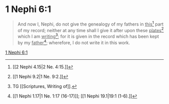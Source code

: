 # 1 Nephi 6:1

> And now I, Nephi, do not give the genealogy of my fathers in <u>this</u>[^a] part of my record; neither at any time shall I give it after upon these <u>plates</u>[^b] which I am <u>writing</u>[^c]; for it is given in the record which has been kept by my <u>father</u>[^d]; wherefore, I do not write it in this work.

[1 Nephi 6:1](https://www.churchofjesuschrist.org/study/scriptures/bofm/1-ne/6?lang=eng&id=p1#p1)


[^a]: [[2 Nephi 4.15|2 Ne. 4:15.]]
[^b]: [[1 Nephi 9.2|1 Ne. 9:2.]]
[^c]: TG [[Scriptures, Writing of]].
[^d]: [[1 Nephi 1.17|1 Ne. 1:17 (16-17)]]; [[1 Nephi 19.1|19:1 (1-6).]]
